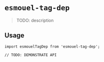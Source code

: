 # `esmouel-tag-dep`

> TODO: description

## Usage

```
import esmouelTagDep from 'esmouel-tag-dep';

// TODO: DEMONSTRATE API
```
